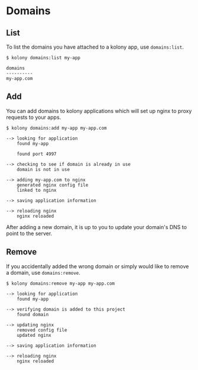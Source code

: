 # Domains
## List
To list the domains you have attached to a kolony app, use `domains:list`.
```
$ kolony domains:list my-app

domains
----------
my-app.com

```
## Add
You can add domains to kolony applications which will set up nginx to proxy requests to your apps.
```
$ kolony domains:add my-app my-app.com

--> looking for application
    found my-app

    found port 4997

--> checking to see if domain is already in use
    domain is not in use

--> adding my-app.com to nginx
    generated nginx config file
    linked to nginx

--> saving application information

--> reloading nginx
    nginx reloaded

```
After adding a new domain, it is up to you to update your domain's DNS to point to the server.
## Remove
If you accidentally added the wrong domain or simply would like to remove a domain, use `domains:remove`.
```
$ kolony domains:remove my-app my-app.com

--> looking for application
    found my-app

--> verifying domain is added to this project
    found domain

--> updating nginx
    removed config file
    updated nginx

--> saving application information

--> reloading nginx
    nginx reloaded

```
